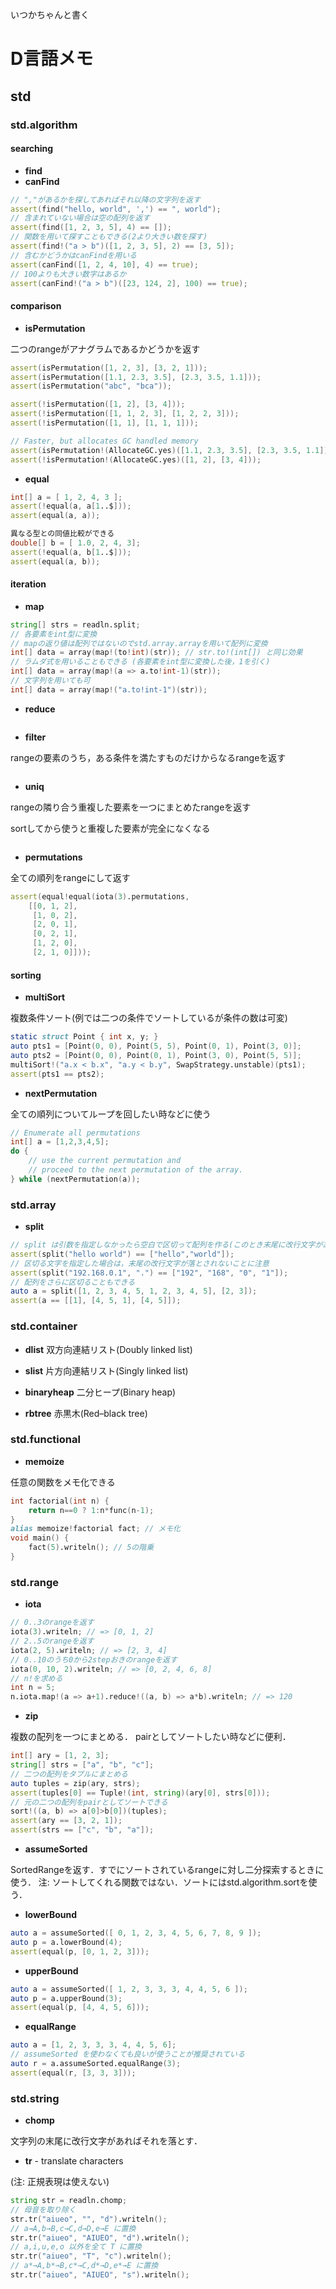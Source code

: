 いつかちゃんと書く

# D言語メモ
## std
### std.algorithm

#### searching

- **find**
- **canFind**

```d
// ","があるかを探してあればそれ以降の文字列を返す
assert(find("hello, world", ',') == ", world");
// 含まれていない場合は空の配列を返す
assert(find([1, 2, 3, 5], 4) == []);
// 関数を用いて探すこともできる(2より大きい数を探す)
assert(find!("a > b")([1, 2, 3, 5], 2) == [3, 5]);
// 含むかどうかはcanFindを用いる
assert(canFind([1, 2, 4, 10], 4) == true);
// 100よりも大きい数字はあるか
assert(canFind!("a > b")([23, 124, 2], 100) == true);
```

#### comparison

- **isPermutation**

二つのrangeがアナグラムであるかどうかを返す
```d
assert(isPermutation([1, 2, 3], [3, 2, 1]));
assert(isPermutation([1.1, 2.3, 3.5], [2.3, 3.5, 1.1]));
assert(isPermutation("abc", "bca"));

assert(!isPermutation([1, 2], [3, 4]));
assert(!isPermutation([1, 1, 2, 3], [1, 2, 2, 3]));
assert(!isPermutation([1, 1], [1, 1, 1]));

// Faster, but allocates GC handled memory
assert(isPermutation!(AllocateGC.yes)([1.1, 2.3, 3.5], [2.3, 3.5, 1.1]));
assert(!isPermutation!(AllocateGC.yes)([1, 2], [3, 4]));
```

- **equal**

```d
int[] a = [ 1, 2, 4, 3 ];
assert(!equal(a, a[1..$]));
assert(equal(a, a));

異なる型との同値比較ができる
double[] b = [ 1.0, 2, 4, 3];
assert(!equal(a, b[1..$]));
assert(equal(a, b));
```

#### iteration

- **map**

```d
string[] strs = readln.split;
// 各要素をint型に変換
// mapの返り値は配列ではないのでstd.array.arrayを用いて配列に変換
int[] data = array(map!(to!int)(str)); // str.to!(int[]) と同じ効果
// ラムダ式を用いることもできる (各要素をint型に変換した後，1を引く)
int[] data = array(map!(a => a.to!int-1)(str));
// 文字列を用いても可
int[] data = array(map!("a.to!int-1")(str));
```

- **reduce**

```d

```

- **filter**

rangeの要素のうち，ある条件を満たすものだけからなるrangeを返す

```d

```

- **uniq**

rangeの隣り合う重複した要素を一つにまとめたrangeを返す

sortしてから使うと重複した要素が完全になくなる

```d

```

- **permutations**

全ての順列をrangeにして返す
```d
assert(equal!equal(iota(3).permutations,
    [[0, 1, 2],
     [1, 0, 2],
     [2, 0, 1],
     [0, 2, 1],
     [1, 2, 0],
     [2, 1, 0]]));
```

#### sorting

- **multiSort**

複数条件ソート(例では二つの条件でソートしているが条件の数は可変)
```d
static struct Point { int x, y; }
auto pts1 = [Point(0, 0), Point(5, 5), Point(0, 1), Point(3, 0)];
auto pts2 = [Point(0, 0), Point(0, 1), Point(3, 0), Point(5, 5)];
multiSort!("a.x < b.x", "a.y < b.y", SwapStrategy.unstable)(pts1);
assert(pts1 == pts2);
```

- **nextPermutation**

全ての順列についてループを回したい時などに使う
```d
// Enumerate all permutations
int[] a = [1,2,3,4,5];
do {
    // use the current permutation and
    // proceed to the next permutation of the array.
} while (nextPermutation(a));
```

### std.array

- **split**

```d
// split は引数を指定しなかったら空白で区切って配列を作る(このとき末尾に改行文字があればそれを落とす)
assert(split("hello world") == ["hello","world"]);
// 区切る文字を指定した場合は，末尾の改行文字が落とされないことに注意
assert(split("192.168.0.1", ".") == ["192", "168", "0", "1"]);
// 配列をさらに区切ることもできる
auto a = split([1, 2, 3, 4, 5, 1, 2, 3, 4, 5], [2, 3]);
assert(a == [[1], [4, 5, 1], [4, 5]]);
```

### std.container

- **dlist** 双方向連結リスト(Doubly linked list)

- **slist** 片方向連結リスト(Singly linked list)

- **binaryheap** 二分ヒープ(Binary heap)

- **rbtree** 赤黒木(Red–black tree)

### std.functional

- **memoize**

任意の関数をメモ化できる
```d
int factorial(int n) {
    return n==0 ? 1:n*func(n-1);
}
alias memoize!factorial fact; // メモ化
void main() {
    fact(5).writeln(); // 5の階乗
}
```

### std.range

- **iota**

```d
// 0..3のrangeを返す
iota(3).writeln; // => [0, 1, 2]
// 2..5のrangeを返す
iota(2, 5).writeln; // => [2, 3, 4]
// 0..10のうち0から2stepおきのrangeを返す
iota(0, 10, 2).writeln; // => [0, 2, 4, 6, 8]
// n!を求める
int n = 5;
n.iota.map!(a => a+1).reduce!((a, b) => a*b).writeln; // => 120
```

- **zip**

複数の配列を一つにまとめる．
pairとしてソートしたい時などに便利．

```d
int[] ary = [1, 2, 3];
string[] strs = ["a", "b", "c"];
// 二つの配列をタプルにまとめる
auto tuples = zip(ary, strs);
assert(tuples[0] == Tuple!(int, string)(ary[0], strs[0]));
// 元の二つの配列をpairとしてソートできる
sort!((a, b) => a[0]>b[0])(tuples);
assert(ary == [3, 2, 1]);
assert(strs == ["c", "b", "a"]);
```

- **assumeSorted**

SortedRangeを返す．すでにソートされているrangeに対し二分探索するときに使う．
注: ソートしてくれる関数ではない．ソートにはstd.algorithm.sortを使う．

- **lowerBound**

```d
auto a = assumeSorted([ 0, 1, 2, 3, 4, 5, 6, 7, 8, 9 ]);
auto p = a.lowerBound(4);
assert(equal(p, [0, 1, 2, 3]));
```

- **upperBound**

```d
auto a = assumeSorted([ 1, 2, 3, 3, 3, 4, 4, 5, 6 ]);
auto p = a.upperBound(3);
assert(equal(p, [4, 4, 5, 6]));
```

- **equalRange**

```d
auto a = [1, 2, 3, 3, 3, 4, 4, 5, 6];
// assumeSorted を使わなくても良いが使うことが推奨されている
auto r = a.assumeSorted.equalRange(3);
assert(equal(r, [3, 3, 3]));
```

### std.string

- **chomp**

文字列の末尾に改行文字があればそれを落とす．

- **tr** - translate characters

(注: 正規表現は使えない)
```d
string str = readln.chomp;
// 母音を取り除く
str.tr("aiueo", "", "d").writeln();
// a→A,b→B,c→C,d→D,e→E に置換
str.tr("aiueo", "AIUEO", "d").writeln();
// a,i,u,e,o 以外を全て T に置換
str.tr("aiueo", "T", "c").writeln();
// a*→A,b*→B,c*→C,d*→D,e*→E に置換
str.tr("aiueo", "AIUEO", "s").writeln();
```
